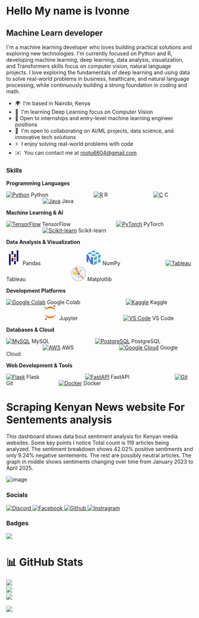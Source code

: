 Hello My name is Ivonne
======================

Machine Learn developer
-----------------------
I'm a machine learning developer who loves building practical solutions and exploring new technologies. I'm currently focused on Python and R, developing  machine learning, deep learning, data analysis, visualization, and Transformers skills focus on computer vision, natural language projects. I love exploring the fundamentals of deep learning and using data to solve real-world problems in business, healthcare, and natural language processing, while continuously building a strong foundation in coding and math.

* 🌍  I'm based in Nairobi, Kenya
* 🧠  I'm learning Deep Learning focus on Computer Vision
* 💼  Open to internships and entry-level machine learning engineer positions
* 🤝  I'm open to collaborating on AI/ML projects, data science, and innovative tech solutions
*  ⚡  I enjoy solving real-world problems with code
*  ✉️  You can contact me at [rootu6604@gmail.com](mailto:rootu6604@gmail.com)


### Skills

**Programming Languages**
<p align="left">
<a href="https://www.python.org/" target="_blank" rel="noreferrer"><img src="https://raw.githubusercontent.com/danielcranney/readme-generator/main/public/icons/skills/python-colored.svg" width="40" height="40" alt="Python" title="Python"/></a>
<span style="margin-right: 20px;">Python</span>
&nbsp;&nbsp;&nbsp;&nbsp;&nbsp;&nbsp;&nbsp;&nbsp;&nbsp;&nbsp;&nbsp;&nbsp;&nbsp;&nbsp;&nbsp;&nbsp;&nbsp;&nbsp;&nbsp;&nbsp;&nbsp;&nbsp;&nbsp;&nbsp;
<a href="https://www.r-project.org/" target="_blank" rel="noreferrer"><img src="https://raw.githubusercontent.com/danielcranney/readme-generator/main/public/icons/skills/rlang-colored.svg" width="40" height="40" alt="R" title="R"/></a>
<span style="margin-right: 20px;">R</span>
&nbsp;&nbsp;&nbsp;&nbsp;&nbsp;&nbsp;&nbsp;&nbsp;&nbsp;&nbsp;&nbsp;&nbsp;&nbsp;&nbsp;&nbsp;&nbsp;&nbsp;&nbsp;&nbsp;&nbsp;&nbsp;&nbsp;&nbsp;&nbsp;
<a href="https://docs.microsoft.com/en-us/cpp/?view=msvc-170" target="_blank" rel="noreferrer"><img src="https://raw.githubusercontent.com/danielcranney/readme-generator/main/public/icons/skills/c-colored.svg" width="40" height="40" alt="C" title="C"/></a>
<span style="margin-right: 20px;">C</span>
&nbsp;&nbsp;&nbsp;&nbsp;&nbsp;&nbsp;&nbsp;&nbsp;&nbsp;&nbsp;&nbsp;&nbsp;&nbsp;&nbsp;&nbsp;&nbsp;&nbsp;&nbsp;&nbsp;&nbsp;&nbsp;&nbsp;&nbsp;&nbsp;
<a href="https://www.oracle.com/java/" target="_blank" rel="noreferrer"><img src="https://raw.githubusercontent.com/danielcranney/readme-generator/main/public/icons/skills/java-colored.svg" width="40" height="40" alt="Java" title="Java"/></a>
<span>Java</span>
</p>

**Machine Learning & AI**
<p align="left">
<a href="https://www.tensorflow.org/" target="_blank" rel="noreferrer"><img src="https://raw.githubusercontent.com/danielcranney/readme-generator/main/public/icons/skills/tensorflow-colored.svg" width="40" height="40" alt="TensorFlow" title="TensorFlow"/></a>
<span style="margin-right: 20px;">TensorFlow</span>
&nbsp;&nbsp;&nbsp;&nbsp;&nbsp;&nbsp;&nbsp;&nbsp;&nbsp;&nbsp;&nbsp;&nbsp;&nbsp;&nbsp;&nbsp;&nbsp;&nbsp;&nbsp;&nbsp;&nbsp;&nbsp;&nbsp;&nbsp;&nbsp;
<a href="https://pytorch.org/" target="_blank" rel="noreferrer"><img src="https://raw.githubusercontent.com/danielcranney/readme-generator/main/public/icons/skills/pytorch-colored.svg" width="40" height="40" alt="PyTorch" title="PyTorch"/></a>
<span style="margin-right: 20px;">PyTorch</span>
&nbsp;&nbsp;&nbsp;&nbsp;&nbsp;&nbsp;&nbsp;&nbsp;&nbsp;&nbsp;&nbsp;&nbsp;&nbsp;&nbsp;&nbsp;&nbsp;&nbsp;&nbsp;&nbsp;&nbsp;&nbsp;&nbsp;&nbsp;&nbsp;
<a href="https://scikit-learn.org/" target="_blank" rel="noreferrer"><img src="https://upload.wikimedia.org/wikipedia/commons/0/05/Scikit_learn_logo_small.svg" width="40" height="40" alt="Scikit-learn" title="Scikit-learn"/></a>
<span>Scikit-learn</span>
</p>

**Data Analysis & Visualization**
<p align="left">
<a href="https://pandas.pydata.org/" target="_blank" rel="noreferrer"><img src="https://raw.githubusercontent.com/devicons/devicon/master/icons/pandas/pandas-original.svg" width="40" height="40" alt="Pandas" title="Pandas"/></a>
<span style="margin-right: 20px;">Pandas</span>
&nbsp;&nbsp;&nbsp;&nbsp;&nbsp;&nbsp;&nbsp;&nbsp;&nbsp;&nbsp;&nbsp;&nbsp;&nbsp;&nbsp;&nbsp;&nbsp;&nbsp;&nbsp;&nbsp;&nbsp;&nbsp;&nbsp;&nbsp;&nbsp;
<a href="https://numpy.org/" target="_blank" rel="noreferrer"><img src="https://raw.githubusercontent.com/devicons/devicon/master/icons/numpy/numpy-original.svg" width="40" height="40" alt="NumPy" title="NumPy"/></a>
<span style="margin-right: 20px;">NumPy</span>
&nbsp;&nbsp;&nbsp;&nbsp;&nbsp;&nbsp;&nbsp;&nbsp;&nbsp;&nbsp;&nbsp;&nbsp;&nbsp;&nbsp;&nbsp;&nbsp;&nbsp;&nbsp;&nbsp;&nbsp;&nbsp;&nbsp;&nbsp;&nbsp;
<a href="https://www.tableau.com/" target="_blank" rel="noreferrer"><img src="https://cdn.worldvectorlogo.com/logos/tableau-software.svg" width="40" height="40" alt="Tableau" title="Tableau"/></a>
<span style="margin-right: 20px;">Tableau</span>
&nbsp;&nbsp;&nbsp;&nbsp;&nbsp;&nbsp;&nbsp;&nbsp;&nbsp;&nbsp;&nbsp;&nbsp;&nbsp;&nbsp;&nbsp;&nbsp;&nbsp;&nbsp;&nbsp;&nbsp;&nbsp;&nbsp;&nbsp;&nbsp;
<a href="https://matplotlib.org/" target="_blank" rel="noreferrer"><img src="https://raw.githubusercontent.com/devicons/devicon/master/icons/matplotlib/matplotlib-original.svg" width="40" height="40" alt="Matplotlib" title="Matplotlib"/></a>
<span>Matplotlib</span>
</p>

**Development Platforms**
<p align="left">
<a href="https://colab.research.google.com/" target="_blank" rel="noreferrer"><img src="https://colab.research.google.com/img/colab_favicon_256px.png" width="40" height="40" alt="Google Colab" title="Google Colab"/></a>
<span style="margin-right: 20px;">Google Colab</span>
&nbsp;&nbsp;&nbsp;&nbsp;&nbsp;&nbsp;&nbsp;&nbsp;&nbsp;&nbsp;&nbsp;&nbsp;&nbsp;&nbsp;&nbsp;&nbsp;&nbsp;&nbsp;&nbsp;&nbsp;&nbsp;&nbsp;&nbsp;&nbsp;
<a href="https://www.kaggle.com/" target="_blank" rel="noreferrer"><img src="https://www.kaggle.com/static/images/open-in-kaggle.svg" width="40" height="40" alt="Kaggle" title="Kaggle"/></a>
<span style="margin-right: 20px;">Kaggle</span>
&nbsp;&nbsp;&nbsp;&nbsp;&nbsp;&nbsp;&nbsp;&nbsp;&nbsp;&nbsp;&nbsp;&nbsp;&nbsp;&nbsp;&nbsp;&nbsp;&nbsp;&nbsp;&nbsp;&nbsp;&nbsp;&nbsp;&nbsp;&nbsp;
<a href="https://jupyter.org/" target="_blank" rel="noreferrer"><img src="https://raw.githubusercontent.com/devicons/devicon/master/icons/jupyter/jupyter-original.svg" width="40" height="40" alt="Jupyter" title="Jupyter"/></a>
<span style="margin-right: 20px;">Jupyter</span>
&nbsp;&nbsp;&nbsp;&nbsp;&nbsp;&nbsp;&nbsp;&nbsp;&nbsp;&nbsp;&nbsp;&nbsp;&nbsp;&nbsp;&nbsp;&nbsp;&nbsp;&nbsp;&nbsp;&nbsp;&nbsp;&nbsp;&nbsp;&nbsp;
<a href="https://code.visualstudio.com/" target="_blank" rel="noreferrer"><img src="https://raw.githubusercontent.com/danielcranney/readme-generator/main/public/icons/skills/visualstudiocode-colored.svg" width="40" height="40" alt="VS Code" title="VS Code"/></a>
<span>VS Code</span>
</p>

**Databases & Cloud**
<p align="left">
<a href="https://www.mysql.com/" target="_blank" rel="noreferrer"><img src="https://raw.githubusercontent.com/danielcranney/readme-generator/main/public/icons/skills/mysql-colored.svg" width="40" height="40" alt="MySQL" title="MySQL"/></a>
<span style="margin-right: 20px;">MySQL</span>
&nbsp;&nbsp;&nbsp;&nbsp;&nbsp;&nbsp;&nbsp;&nbsp;&nbsp;&nbsp;&nbsp;&nbsp;&nbsp;&nbsp;&nbsp;&nbsp;&nbsp;&nbsp;&nbsp;&nbsp;&nbsp;&nbsp;&nbsp;&nbsp;
<a href="https://www.postgresql.org/" target="_blank" rel="noreferrer"><img src="https://raw.githubusercontent.com/danielcranney/readme-generator/main/public/icons/skills/postgresql-colored.svg" width="40" height="40" alt="PostgreSQL" title="PostgreSQL"/></a>
<span style="margin-right: 20px;">PostgreSQL</span>
&nbsp;&nbsp;&nbsp;&nbsp;&nbsp;&nbsp;&nbsp;&nbsp;&nbsp;&nbsp;&nbsp;&nbsp;&nbsp;&nbsp;&nbsp;&nbsp;&nbsp;&nbsp;&nbsp;&nbsp;&nbsp;&nbsp;&nbsp;&nbsp;
<a href="https://aws.amazon.com" target="_blank" rel="noreferrer"><img src="https://raw.githubusercontent.com/danielcranney/readme-generator/main/public/icons/skills/aws-colored.svg" width="40" height="40" alt="AWS" title="AWS"/></a>
<span style="margin-right: 20px;">AWS</span>
&nbsp;&nbsp;&nbsp;&nbsp;&nbsp;&nbsp;&nbsp;&nbsp;&nbsp;&nbsp;&nbsp;&nbsp;&nbsp;&nbsp;&nbsp;&nbsp;&nbsp;&nbsp;&nbsp;&nbsp;&nbsp;&nbsp;&nbsp;&nbsp;
<a href="https://cloud.google.com/" target="_blank" rel="noreferrer"><img src="https://raw.githubusercontent.com/danielcranney/readme-generator/main/public/icons/skills/googlecloud-colored.svg" width="40" height="40" alt="Google Cloud" title="Google Cloud"/></a>
<span>Google Cloud</span>
</p>

**Web Development & Tools**
<p align="left">
<a href="https://flask.palletsprojects.com/en/3.0.x/" target="_blank" rel="noreferrer"><img src="https://raw.githubusercontent.com/danielcranney/readme-generator/main/public/icons/skills/flask-colored.svg" width="40" height="40" alt="Flask" title="Flask"/></a>
<span style="margin-right: 20px;">Flask</span>
&nbsp;&nbsp;&nbsp;&nbsp;&nbsp;&nbsp;&nbsp;&nbsp;&nbsp;&nbsp;&nbsp;&nbsp;&nbsp;&nbsp;&nbsp;&nbsp;&nbsp;&nbsp;&nbsp;&nbsp;&nbsp;&nbsp;&nbsp;&nbsp;
<a href="https://fastapi.tiangolo.com/" target="_blank" rel="noreferrer"><img src="https://raw.githubusercontent.com/danielcranney/readme-generator/main/public/icons/skills/fastapi-colored.svg" width="40" height="40" alt="FastAPI" title="FastAPI"/></a>
<span style="margin-right: 20px;">FastAPI</span>
&nbsp;&nbsp;&nbsp;&nbsp;&nbsp;&nbsp;&nbsp;&nbsp;&nbsp;&nbsp;&nbsp;&nbsp;&nbsp;&nbsp;&nbsp;&nbsp;&nbsp;&nbsp;&nbsp;&nbsp;&nbsp;&nbsp;&nbsp;&nbsp;
<a href="https://git-scm.com/" target="_blank" rel="noreferrer"><img src="https://raw.githubusercontent.com/danielcranney/readme-generator/main/public/icons/skills/git-colored.svg" width="40" height="40" alt="Git" title="Git"/></a>
<span style="margin-right: 20px;">Git</span>
&nbsp;&nbsp;&nbsp;&nbsp;&nbsp;&nbsp;&nbsp;&nbsp;&nbsp;&nbsp;&nbsp;&nbsp;&nbsp;&nbsp;&nbsp;&nbsp;&nbsp;&nbsp;&nbsp;&nbsp;&nbsp;&nbsp;&nbsp;&nbsp;
<a href="https://www.docker.com/" target="_blank" rel="noreferrer"><img src="https://raw.githubusercontent.com/danielcranney/readme-generator/main/public/icons/skills/docker-colored.svg" width="40" height="40" alt="Docker" title="Docker"/></a>
<span>Docker</span>
</p>


# Scraping Kenyan News website For Sentements analysis 

This dashboard shows data bout sentiment analysis for Kenyan media websites. Some key points I notice
Total count is 119 articles being analyzed. The sentiment breakdown shows 42.02% positive sentiments and only 9.24% negative sentements. The rest are possibly  neutral articles. The graph in middle shows sentiments changing over time from January 2023 to April 2025.

![image](https://github.com/user-attachments/assets/69ce5672-0c86-41ca-a262-dc2b90cf92c7)


### Socials

<p align="left"> <a href="https://discord.com/users/root" target="_blank" rel="noreferrer"> <picture> <source media="(prefers-color-scheme: dark)" srcset="https://raw.githubusercontent.com/danielcranney/readme-generator/main/public/icons/socials/discord-dark.svg" /> <source media="(prefers-color-scheme: light)" srcset="https://raw.githubusercontent.com/danielcranney/readme-generator/main/public/icons/socials/discord.svg" /> <img src="https://raw.githubusercontent.com/danielcranney/readme-generator/main/public/icons/socials/discord.svg" width="32" height="32" alt="Discord" title="Discord" /> </picture> </a> <a href="https://www.facebook.com/root" target="_blank" rel="noreferrer"> <picture> <source media="(prefers-color-scheme: dark)" srcset="https://raw.githubusercontent.com/danielcranney/readme-generator/main/public/icons/socials/facebook-dark.svg" /> <source media="(prefers-color-scheme: light)" srcset="https://raw.githubusercontent.com/danielcranney/readme-generator/main/public/icons/socials/facebook.svg" /> <img src="https://raw.githubusercontent.com/danielcranney/readme-generator/main/public/icons/socials/facebook.svg" width="32" height="32" alt="Facebook" title="Facebook" /> </picture> </a> <a href="https://www.github.com/codeshujaa" target="_blank" rel="noreferrer"> <picture> <source media="(prefers-color-scheme: dark)" srcset="https://raw.githubusercontent.com/danielcranney/readme-generator/main/public/icons/socials/github-dark.svg" /> <source media="(prefers-color-scheme: light)" srcset="https://raw.githubusercontent.com/danielcranney/readme-generator/main/public/icons/socials/github.svg" /> <img src="https://raw.githubusercontent.com/danielcranney/readme-generator/main/public/icons/socials/github.svg" width="32" height="32" alt="Github" title="Github" /> </picture> </a> <a href="http://www.instagram.com/root" target="_blank" rel="noreferrer"> <picture> <source media="(prefers-color-scheme: dark)" srcset="https://raw.githubusercontent.com/danielcranney/readme-generator/main/public/icons/socials/instagram-dark.svg" /> <source media="(prefers-color-scheme: light)" srcset="https://raw.githubusercontent.com/danielcranney/readme-generator/main/public/icons/socials/instagram.svg" /> <img src="https://raw.githubusercontent.com/danielcranney/readme-generator/main/public/icons/socials/instagram.svg" width="32" height="32" alt="Instragram" title="Instragram" /> </picture> </a></p>

### Badges
![](https://github-profile-trophy.vercel.app/?username=codeshujaa&theme=radical&no-frame=false&no-bg=true&margin-w=4)


# 📊 GitHub Stats
![](https://github-readme-stats.vercel.app/api?username=codeshujaa&theme=dark&hide_border=false&include_all_commits=false&count_private=false)<br/>
![](https://github-readme-streak-stats.herokuapp.com/?user=codeshujaa&theme=dark&hide_border=false)<br/>
![](https://github-readme-stats.vercel.app/api/top-langs/?username=codeshujaa&theme=dark&hide_border=false&include_all_commits=false&count_private=false&layout=compact)



<a href="https://www.github.com/codeshujaa" target="_blank" rel="noreferrer"><img
src="https://img.shields.io/github/followers/codeshujaa?logo=github&style=for-the-badge&color=0891b2&labelColor=1c1917" /></a>

